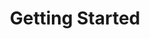 ---
title: Getting Started
sidebar_label: Getting Started
custom_edit_url: https://github.com/microsoft/fast-dna/edit/master/sites/website/src/docs/fast-element/getting-started.md
---